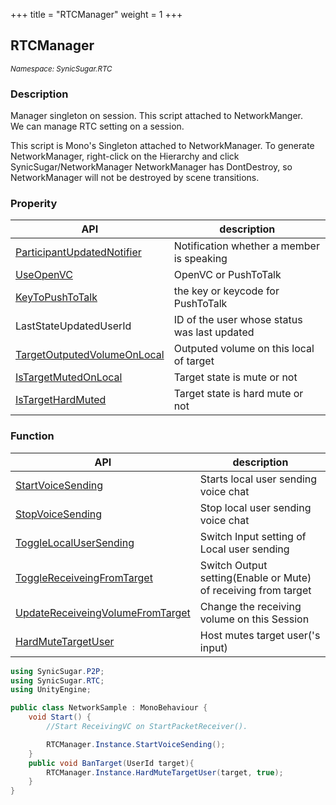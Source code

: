 +++
title = "RTCManager"
weight = 1
+++

## RTCManager
<small>*Namespace: SynicSugar.RTC*</small>


### Description
Manager singleton on session. This script attached to NetworkManger.<br>
We can manage RTC setting on a session.

This script is Mono's Singleton attached to NetworkManager. To generate NetworkManager, right-click on the Hierarchy and click SynicSugar/NetworkManager
NetworkManager has DontDestroy, so NetworkManager will not be destroyed by scene transitions. 


### Properity
| API | description |
|---|---|
| [ParticipantUpdatedNotifier](../RTCManager/participantupdatednotifier) | Notification whether a member is speaking |
| [UseOpenVC](../RTCManager/useopenvc) | OpenVC or PushToTalk |
| [KeyToPushToTalk](../RTCManager/keytopushtotalk) | the key or keycode for PushToTalk |
| LastStateUpdatedUserId | ID of the user whose status was last updated |
| [TargetOutputedVolumeOnLocal](../RTCManager/targetoutputedvolumeonlocal) | Outputed volume on this local of target |
| [IsTargetMutedOnLocal](../RTCManager/istargetmutedonlocal) | Target state is mute or not  |
| [IsTargetHardMuted](../RTCManager/istargethardmuted) | Target state is hard mute or not |


### Function
| API | description |
|---|---|
| [StartVoiceSending](../RTCManager/startvoicesending) | Starts local user sending voice chat |
| [StopVoiceSending](../RTCManager/stopvoicesending) | Stop local user sending voice chat |
| [ToggleLocalUserSending](../RTCManager/togglelocalusersending) | Switch Input setting of Local user sending |
| [ToggleReceiveingFromTarget](../RTCManager/togglereceiveingfromtarget) | Switch Output setting(Enable or Mute) of receiving from target |
| [UpdateReceiveingVolumeFromTarget](../RTCManager/updatereceiveingvolumefromtarget) | Change the receiving volume on this Session |
| [HardMuteTargetUser](../RTCManager/hardmutetargetuser) | Host mutes target user('s input) |



```cs
using SynicSugar.P2P;
using SynicSugar.RTC;
using UnityEngine;

public class NetworkSample : MonoBehaviour {
    void Start() {
        //Start ReceivingVC on StartPacketReceiver().

        RTCManager.Instance.StartVoiceSending();
    }
    public void BanTarget(UserId target){
        RTCManager.Instance.HardMuteTargetUser(target, true);
    }
}
```